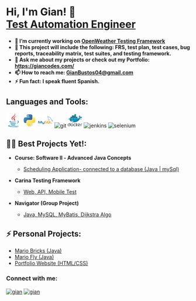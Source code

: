 <h1>Hi, I'm Gian! 👋<br/><a href="https://www.linkedin.com/in/giancarlo-bustos-578a9318a/"> Test Automation Engineer </a> </h1>


<!-- <p align="left"> <img src="https://komarev.com/ghpvc/?username=gkarloz&label=Profile%20views&color=0e75b6&style=flat" alt="gkarloz" /> </p> -->

<h4>
  
- 🔭 I’m currently working on [OpenWeather Testing Framework](https://github.com/GKARLOZ/OpenWeather-Testing-Framework)
- 🤔 This project will include the following: FRS, test plan, test cases, bug reports, traceability matrix, test suites, and testing framework. 
  <!-- - 🌱 I’m currently learning Java, Selenium, Appium, Docker, Jenkins -->
- 💬 Ask me about my projects or check out my Portfolio: https://giancodes.com/ 
- 📫 How to reach me: GianBustos04@gmail.com 
- ⚡ Fun fact: I speak fluent Spanish. 


<h2 align="left">Languages and Tools:</h2>
<p align="left"> 
<img src="https://raw.githubusercontent.com/devicons/devicon/master/icons/java/java-original.svg" alt="java" width="40" height="40"/> 
<img src="https://raw.githubusercontent.com/devicons/devicon/master/icons/python/python-original.svg" alt="python" width="40" height="40"/> 
<img src="https://raw.githubusercontent.com/devicons/devicon/master/icons/mysql/mysql-original-wordmark.svg" alt="mysql" width="40" height="40"/>
<img src="https://www.vectorlogo.zone/logos/git-scm/git-scm-icon.svg" alt="git" width="40" height="40"/> 
<img src="https://raw.githubusercontent.com/devicons/devicon/master/icons/docker/docker-original-wordmark.svg" alt="docker" width="40" height="40"/>
<img src="https://www.vectorlogo.zone/logos/jenkins/jenkins-icon.svg" alt="jenkins" width="40" height="40"/> 
<img src="https://raw.githubusercontent.com/detain/svg-logos/780f25886640cef088af994181646db2f6b1a3f8/svg/selenium-logo.svg" alt="selenium" width="40" height="40"/>
</p>


<h2>👨‍💻 Best Projects Yet!:</h2>
  
- <b>Course: Software ll - Advanced Java Concepts</b>
  - [Scheduling Application- connected to a database (Java | mySql)](https://github.com/GKARLOZ/Scheduling-Desktop-Application-WGU-SoftwareDevTwon)
      
- <b>Carina Testing Framework </b>
  - [Web, API, Mobile Test](https://github.com/GKARLOZ/Solvd_Carina_Project)
   
- <b>Navigator (Group Project) </b>
  - [ Java, MySQL, MyBatis, Dijkstra Algo](https://github.com/GKARLOZ/Navigator)

<h2>⚡ Personal Projects:</h2>
    
- [  Mario Bricks (Java)](https://github.com/GKARLOZ/Mario-Brick-Breaker)
- [  Mario Fly (Java)](https://github.com/GKARLOZ/FlyingMario-Snake-TurtleShells)
- [  Portfolio Website (HTML/CSS)](https://github.com/GKARLOZ/GKARLOZ.github.io)

  
<h3 align="left">Connect with me:</h3>
<p align="left">
<a href="https://www.linkedin.com/in/giancarlo-bustos-578a9318a/" target="blank"><img align="center" src="https://raw.githubusercontent.com/rahuldkjain/github-profile-readme-generator/master/src/images/icons/Social/linked-in-alt.svg" alt="gian" height="30" width="40" /></a> <a href="https://www.hackerrank.com/gianbustos04" target="blank"><img align="center" src="https://raw.githubusercontent.com/rahuldkjain/github-profile-readme-generator/master/src/images/icons/Social/hackerrank.svg" alt="gian" height="30" width="40" /></a>
</p>

<!-- **GKARLOZ/GKARLOZ** is a ✨ _special_ ✨ repository because its `README.md` (this file) appears on your GitHub profile.
Here are some ideas to get you started: -->
